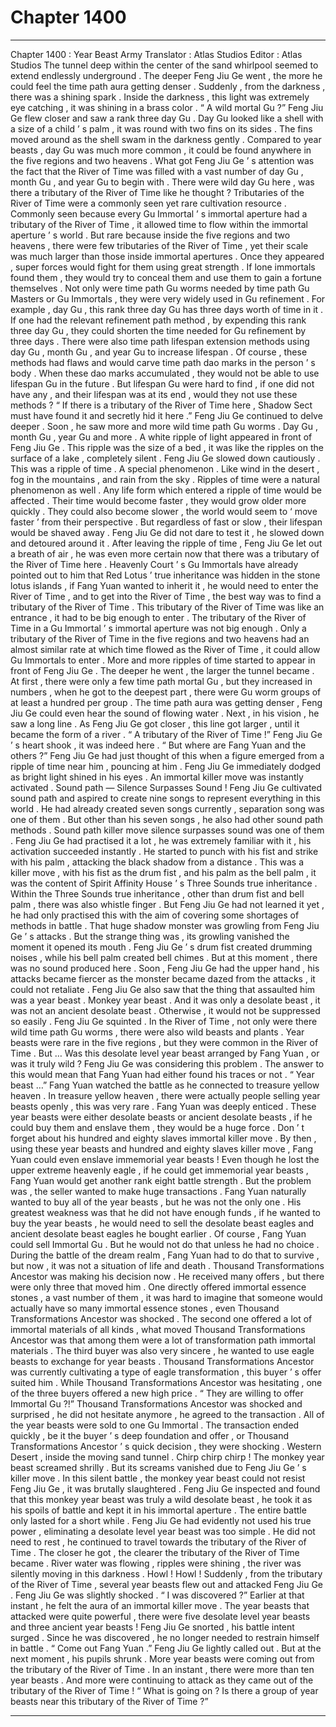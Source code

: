 
# Chapter 1400


---

Chapter 1400 : Year Beast Army
Translator :
Atlas Studios
Editor :
Atlas Studios
The tunnel deep within the center of the sand whirlpool seemed to extend endlessly underground .
The deeper Feng Jiu Ge went , the more he could feel the time path aura getting denser .
Suddenly , from the darkness , there was a shining spark .
Inside the darkness , this light was extremely eye catching , it was shining in a brass color .
“ A wild mortal Gu ?” Feng Jiu Ge flew closer and saw a rank three day Gu .
Day Gu looked like a shell with a size of a child ’ s palm , it was round with two fins on its sides . The fins moved around as the shell swam in the darkness gently .
Compared to year beasts , day Gu was much more common , it could be found anywhere in the five regions and two heavens .
What got Feng Jiu Ge ’ s attention was the fact that the River of Time was filled with a vast number of day Gu , month Gu , and year Gu to begin with .
There were wild day Gu here , was there a tributary of the River of Time like he thought ?
Tributaries of the River of Time were a commonly seen yet rare cultivation resource .
Commonly seen because every Gu Immortal ’ s immortal aperture had a tributary of the River of Time , it allowed time to flow within the immortal aperture ’ s world .
But rare because inside the five regions and two heavens , there were few tributaries of the River of Time , yet their scale was much larger than those inside immortal apertures . Once they appeared , super forces would fight for them using great strength . If lone immortals found them , they would try to conceal them and use them to gain a fortune themselves .
Not only were time path Gu worms needed by time path Gu Masters or Gu Immortals , they were very widely used in Gu refinement .
For example , day Gu , this rank three day Gu has three days worth of time in it .
If one had the relevant refinement path method , by expending this rank three day Gu , they could shorten the time needed for Gu refinement by three days .
There were also time path lifespan extension methods using day Gu , month Gu , and year Gu to increase lifespan . Of course , these methods had flaws and would carve time path dao marks in the person ’ s body . When these dao marks accumulated , they would not be able to use lifespan Gu in the future .
But lifespan Gu were hard to find , if one did not have any , and their lifespan was at its end , would they not use these methods ?
“ If there is a tributary of the River of Time here , Shadow Sect must have found it and secretly hid it here .” Feng Jiu Ge continued to delve deeper .
Soon , he saw more and more wild time path Gu worms .
Day Gu , month Gu , year Gu and more .
A white ripple of light appeared in front of Feng Jiu Ge .
This ripple was the size of a bed , it was like the ripples on the surface of a lake , completely silent .
Feng Jiu Ge slowed down cautiously .
This was a ripple of time .
A special phenomenon .
Like wind in the desert , fog in the mountains , and rain from the sky .
Ripples of time were a natural phenomenon as well .
Any life form which entered a ripple of time would be affected . Their time would become faster , they would grow older more quickly . They could also become slower , the world would seem to ‘ move faster ’ from their perspective .
But regardless of fast or slow , their lifespan would be shaved away .
Feng Jiu Ge did not dare to test it , he slowed down and detoured around it .
After leaving the ripple of time , Feng Jiu Ge let out a breath of air , he was even more certain now that there was a tributary of the River of Time here .
Heavenly Court ’ s Gu Immortals have already pointed out to him that Red Lotus ’ true inheritance was hidden in the stone lotus islands , if Fang Yuan wanted to inherit it , he would need to enter the River of Time , and to get into the River of Time , the best way was to find a tributary of the River of Time .
This tributary of the River of Time was like an entrance , it had to be big enough to enter . The tributary of the River of Time in a Gu Immortal ’ s immortal aperture was not big enough .
Only a tributary of the River of Time in the five regions and two heavens had an almost similar rate at which time flowed as the River of Time , it could allow Gu Immortals to enter .
More and more ripples of time started to appear in front of Feng Jiu Ge .
The deeper he went , the larger the tunnel became .
At first , there were only a few time path mortal Gu , but they increased in numbers , when he got to the deepest part , there were Gu worm groups of at least a hundred per group .
The time path aura was getting denser , Feng Jiu Ge could even hear the sound of flowing water .
Next , in his vision , he saw a long line .
As Feng Jiu Ge got closer , this line got larger , until it became the form of a river .
“ A tributary of the River of Time !” Feng Jiu Ge ’ s heart shook , it was indeed here .
“ But where are Fang Yuan and the others ?” Feng Jiu Ge had just thought of this when a figure emerged from a ripple of time near him , pouncing at him .
Feng Jiu Ge immediately dodged as bright light shined in his eyes .
An immortal killer move was instantly activated .
Sound path — Silence Surpasses Sound !
Feng Jiu Ge cultivated sound path and aspired to create nine songs to represent everything in this world . He had already created seven songs currently , separation song was one of them .
But other than his seven songs , he also had other sound path methods .
Sound path killer move silence surpasses sound was one of them .
Feng Jiu Ge had practised it a lot , he was extremely familiar with it , his activation succeeded instantly .
He started to punch with his fist and strike with his palm , attacking the black shadow from a distance .
This was a killer move , with his fist as the drum fist , and his palm as the bell palm , it was the content of Spirit Affinity House ’ s Three Sounds true inheritance .
Within the Three Sounds true inheritance , other than drum fist and bell palm , there was also whistle finger . But Feng Jiu Ge had not learned it yet , he had only practised this with the aim of covering some shortages of methods in battle .
That huge shadow monster was growling from Feng Jiu Ge ’ s attacks .
But the strange thing was , its growling vanished the moment it opened its mouth .
Feng Jiu Ge ’ s drum fist created drumming noises , while his bell palm created bell chimes . But at this moment , there was no sound produced here .
Soon , Feng Jiu Ge had the upper hand , his attacks became fiercer as the monster became dazed from the attacks , it could not retaliate .
Feng Jiu Ge also saw that the thing that assaulted him was a year beast .
Monkey year beast .
And it was only a desolate beast , it was not an ancient desolate beast . Otherwise , it would not be suppressed so easily .
Feng Jiu Ge squinted .
In the River of Time , not only were there wild time path Gu worms , there were also wild beasts and plants . Year beasts were rare in the five regions , but they were common in the River of Time .
But …
Was this desolate level year beast arranged by Fang Yuan , or was it truly wild ?
Feng Jiu Ge was considering this problem .
The answer to this would mean that Fang Yuan had either found his traces or not .
“ Year beast …” Fang Yuan watched the battle as he connected to treasure yellow heaven .
In treasure yellow heaven , there were actually people selling year beasts openly , this was very rare .
Fang Yuan was deeply enticed .
These year beasts were either desolate beasts or ancient desolate beasts , if he could buy them and enslave them , they would be a huge force .
Don ’ t forget about his hundred and eighty slaves immortal killer move .
By then , using these year beasts and hundred and eighty slaves killer move , Fang Yuan could even enslave immemorial year beasts !
Even though he lost the upper extreme heavenly eagle , if he could get immemorial year beasts , Fang Yuan would get another rank eight battle strength .
But the problem was , the seller wanted to make huge transactions .
Fang Yuan naturally wanted to buy all of the year beasts , but he was not the only one .
His greatest weakness was that he did not have enough funds , if he wanted to buy the year beasts , he would need to sell the desolate beast eagles and ancient desolate beast eagles he bought earlier .
Of course , Fang Yuan could sell Immortal Gu .
But he would not do that unless he had no choice .
During the battle of the dream realm , Fang Yuan had to do that to survive , but now , it was not a situation of life and death .
Thousand Transformations Ancestor was making his decision now .
He received many offers , but there were only three that moved him .
One directly offered immortal essence stones , a vast number of them , it was hard to imagine that someone would actually have so many immortal essence stones , even Thousand Transformations Ancestor was shocked .
The second one offered a lot of immortal materials of all kinds , what moved Thousand Transformations Ancestor was that among them were a lot of transformation path immortal materials .
The third buyer was also very sincere , he wanted to use eagle beasts to exchange for year beasts . Thousand Transformations Ancestor was currently cultivating a type of eagle transformation , this buyer ’ s offer suited him .
While Thousand Transformations Ancestor was hesitating , one of the three buyers offered a new high price .
“ They are willing to offer Immortal Gu ?!” Thousand Transformations Ancestor was shocked and surprised , he did not hesitate anymore , he agreed to the transaction .
All of the year beasts were sold to one Gu Immortal .
The transaction ended quickly , be it the buyer ’ s deep foundation and offer , or Thousand Transformations Ancestor ’ s quick decision , they were shocking .
Western Desert , inside the moving sand tunnel .
Chirp chirp chirp !
The monkey year beast screamed shrilly .
But its screams vanished due to Feng Jiu Ge ’ s killer move .
In this silent battle , the monkey year beast could not resist Feng Jiu Ge , it was brutally slaughtered .
Feng Jiu Ge inspected and found that this monkey year beast was truly a wild desolate beast , he took it as his spoils of battle and kept it in his immortal aperture .
The entire battle only lasted for a short while .
Feng Jiu Ge had evidently not used his true power , eliminating a desolate level year beast was too simple .
He did not need to rest , he continued to travel towards the tributary of the River of Time .
The closer he got , the clearer the tributary of the River of Time became .
River water was flowing , ripples were shining , the river was silently moving in this darkness .
Howl ! Howl !
Suddenly , from the tributary of the River of Time , several year beasts flew out and attacked Feng Jiu Ge .
Feng Jiu Ge was slightly shocked .
“ I was discovered ?” Earlier at that instant , he felt the aura of an immortal killer move .
The year beasts that attacked were quite powerful , there were five desolate level year beasts and three ancient year beasts !
Feng Jiu Ge snorted , his battle intent surged .
Since he was discovered , he no longer needed to restrain himself in battle .
“ Come out Fang Yuan .” Feng Jiu Ge lightly called out .
But at the next moment , his pupils shrunk .
More year beasts were coming out from the tributary of the River of Time . In an instant , there were more than ten year beasts .
And more were continuing to attack as they came out of the tributary of the River of Time !
“ What is going on ? Is there a group of year beasts near this tributary of the River of Time ?”

---

